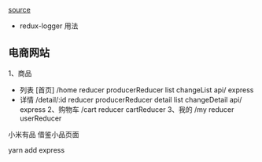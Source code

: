 [source](https://github.com/qiangliyu/-React-/blob/master/src/store/index.js)
- redux-logger 用法


## 电商网站
1、商品
- 列表 [首页] /home reducer producerReducer list changeList api/ express
- 详情 /detail/:id  reducer producerReducer detail list changeDetail api/ express
2、购物车 /cart reducer cartReducer
3、我的 /my reducer userReducer

小米有品 借鉴小品页面

yarn add express




